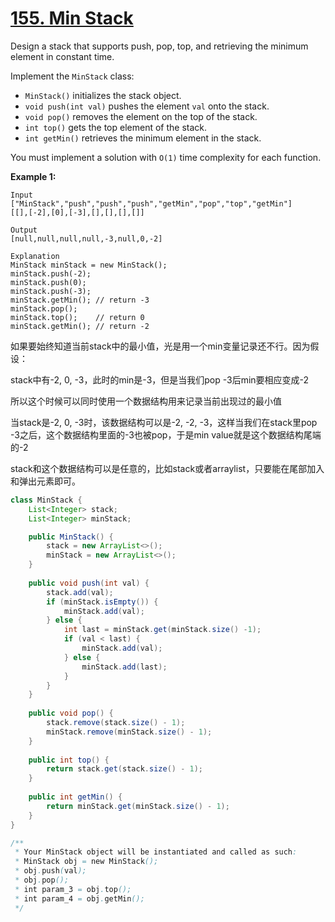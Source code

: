 # [155. Min Stack](https://leetcode.com/problems/min-stack/)

Design a stack that supports push, pop, top, and retrieving the minimum element in constant time.

Implement the `MinStack` class:

- `MinStack()` initializes the stack object.
- `void push(int val)` pushes the element `val` onto the stack.
- `void pop()` removes the element on the top of the stack.
- `int top()` gets the top element of the stack.
- `int getMin()` retrieves the minimum element in the stack.

You must implement a solution with `O(1)` time complexity for each function.

 

**Example 1:**

```
Input
["MinStack","push","push","push","getMin","pop","top","getMin"]
[[],[-2],[0],[-3],[],[],[],[]]

Output
[null,null,null,null,-3,null,0,-2]

Explanation
MinStack minStack = new MinStack();
minStack.push(-2);
minStack.push(0);
minStack.push(-3);
minStack.getMin(); // return -3
minStack.pop();
minStack.top();    // return 0
minStack.getMin(); // return -2
```



如果要始终知道当前stack中的最小值，光是用一个min变量记录还不行。因为假设：

stack中有-2, 0, -3，此时的min是-3，但是当我们pop -3后min要相应变成-2

所以这个时候可以同时使用一个数据结构用来记录当前出现过的最小值

当stack是-2, 0, -3时，该数据结构可以是-2, -2, -3，这样当我们在stack里pop -3之后，这个数据结构里面的-3也被pop，于是min value就是这个数据结构尾端的-2

stack和这个数据结构可以是任意的，比如stack或者arraylist，只要能在尾部加入和弹出元素即可。

```java
class MinStack {
    List<Integer> stack;
    List<Integer> minStack;

    public MinStack() {
        stack = new ArrayList<>();
        minStack = new ArrayList<>();
    }
    
    public void push(int val) {
        stack.add(val);
        if (minStack.isEmpty()) {
            minStack.add(val);
        } else {
            int last = minStack.get(minStack.size() -1);
            if (val < last) {
                minStack.add(val);
            } else {
                minStack.add(last);
            }
        }
    }
    
    public void pop() {
        stack.remove(stack.size() - 1);
        minStack.remove(minStack.size() - 1);
    }
    
    public int top() {
        return stack.get(stack.size() - 1);
    }
    
    public int getMin() {
        return minStack.get(minStack.size() - 1);
    }
}

/**
 * Your MinStack object will be instantiated and called as such:
 * MinStack obj = new MinStack();
 * obj.push(val);
 * obj.pop();
 * int param_3 = obj.top();
 * int param_4 = obj.getMin();
 */
```

